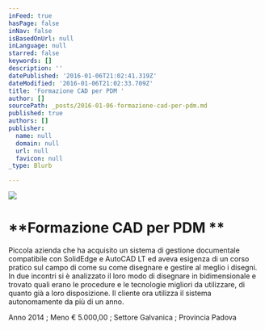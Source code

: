 ```yaml
---
inFeed: true
hasPage: false
inNav: false
isBasedOnUrl: null
inLanguage: null
starred: false
keywords: []
description: ''
datePublished: '2016-01-06T21:02:41.319Z'
dateModified: '2016-01-06T21:02:33.709Z'
title: 'Formazione CAD per PDM '
author: []
sourcePath: _posts/2016-01-06-formazione-cad-per-pdm.md
published: true
authors: []
publisher:
  name: null
  domain: null
  url: null
  favicon: null
_type: Blurb

---
```

![](https://the-grid-user-content.s3-us-west-2.amazonaws.com/b286981a-eba5-491b-831b-a00f377f364b.png)

# **Formazione CAD per PDM **

Piccola azienda che ha acquisito un sistema di gestione documentale compatibile con SolidEdge e AutoCAD LT ed aveva esigenza di un corso pratico sul campo di come su come disegnare e gestire al meglio i disegni. In due incontri si è analizzato il loro modo di disegnare in bidimensionale e trovato quali erano le procedure e le tecnologie migliori da utilizzare, di quanto già a loro disposizione. Il cliente ora utilizza il sistema autonomamente da più di un anno.

Anno 2014 ; Meno € 5.000,00 ; Settore Galvanica ; Provincia Padova